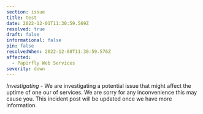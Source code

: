 ```yaml
---
section: issue
title: test
date: 2022-12-01T11:30:59.569Z
resolved: true
draft: false
informational: false
pin: false
resolvedWhen: 2022-12-08T11:30:59.576Z
affected:
  - Papirfly Web Services
severity: down
---
```

*Investigating* - We are investigating a potential issue that might affect the uptime of one our of services. We are sorry for any inconvenience this may cause you. This incident post will be updated once we have more information.